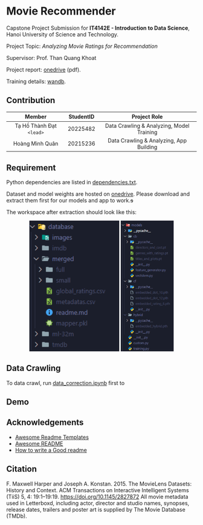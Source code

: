 # Movie Recommender

Capstone Project Submission for **IT4142E - Introduction to Data Science**, Hanoi University of Science and Technology.

Project Topic: *Analyzing Movie Ratings for Recommendation*

Supervisor: Prof. Than Quang Khoat

Project report: [onedrive](https://husteduvn-my.sharepoint.com/:b:/g/personal/dat_tht225482_sis_hust_edu_vn/ETrLko85l9hEo5-lJ34Hu2QBP_KVIQ1-ip4J96khSNFBUw?e=Atxa5g) (pdf).

Training details: [wandb](https://api.wandb.ai/links/dat-tht225482-hust/4nazuki3).

## Contribution

|             Member             | StudentID |               Project Role               |
| :-----------------------------: | :-------: | :---------------------------------------: |
| Tạ Hồ Thành Đạt `<lead>` | 20225482 | Data Crawling & Analyzing, Model Training |
|        Hoàng Minh Quân        | 20215236 |  Data Crawling & Analyzing, App Building  |

## Requirement

Python dependencies are listed in [dependencies.txt](./requirements.txt).

Dataset and model weights are hosted on [onedrive](https://husteduvn-my.sharepoint.com/:f:/g/personal/dat_tht225482_sis_hust_edu_vn/EvzkosUBg2xHtBl4hZejPaABc696kWogjRTSmEKATdjiXA?e=xwvaaS). Please download and extract them first for our models and app to work.~~s~~

The workspace after extraction should look like this:

<p float="left" align="center">
  <img src="./database/images/database.png" width="238" />
  <img src="./database/images/models.png" width="140" /> 
</p>

## Data Crawling

To data crawl, run [data_correction.ipynb](notebooks/data_correction.ipynb) first to

## Demo

## Acknowledgements

- [Awesome Readme Templates](https://awesomeopensource.com/project/elangosundar/awesome-README-templates)
- [Awesome README](https://github.com/matiassingers/awesome-readme)
- [How to write a Good readme](https://bulldogjob.com/news/449-how-to-write-a-good-readme-for-your-github-project)

## Citation

F. Maxwell Harper and Joseph A. Konstan. 2015. The MovieLens Datasets: History and Context. ACM Transactions on Interactive Intelligent Systems (TiiS) 5, 4: 19:1–19:19. https://doi.org/10.1145/2827872
All movie metadata used in Letterboxd, including actor, director and studio names, synopses, release dates, trailers and poster art is supplied by The Movie Database (TMDb).
